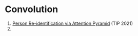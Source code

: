 # Convolution
1. [Person Re-identification via Attention Pyramid](https://arxiv.org/abs/2108.05340) (TIP 2021)
2. 
